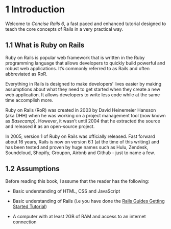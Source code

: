 # 1 Introduction

Welcome to _Concise Rails 6_, a fast paced and enhanced tutorial
designed to teach the core concepts of Rails in a very practical
way.

## 1.1 What is Ruby on Rails

Ruby on Rails is popular web framework that is written in the Ruby
programming language that allows developers to quickly build
powerful and robust web applications. It’s commonly referred to
as Rails and often abbreviated as RoR.

Everything in Rails is designed to make developers’ lives easier by
making assumptions about what they need to get started when they
create a new web application. It allows developers to write less code
while at the same time accomplish more.

Ruby on Rails (RoR) was created in 2003 by David Heinemeier Hansson (aka DHH) when he was working on a project management tool
(now known as _Basecamp_). However, it wasn’t until 2004 that he
extracted the source and released it as an open-source project.

In 2005, version 1 of Ruby on Rails was officially released. Fast
forward about 16 years, Rails is now on version 6.1 (at the time of
this writing) and has been tested and proven by huge names such as Hulu, Zendesk, Soundcloud, Shopify, Groupon, Airbnb and Github - just to name a few.

## 1.2 Assumptions

Before reading this book, I assume that the reader has the following:

- Basic understanding of HTML, CSS and JavaScript

- Basic understanding of Rails (i.e you have done the [Rails Guides Getting Started Tutorial](https://guides.rubyonrails.org/getting_started.html))

- A computer with at least 2GB of RAM and access to an internet connection
